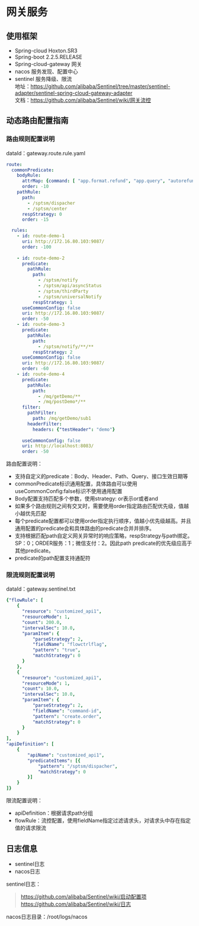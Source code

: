 # 网关服务
## 使用框架
- Spring-cloud Hoxton.SR3
- Spring-boot 2.2.5.RELEASE
- Spring-cloud-gateway 网关
- nacos 服务发现、配置中心
- sentinel 服务降级、限流  
地址：https://github.com/alibaba/Sentinel/tree/master/sentinel-adapter/sentinel-spring-cloud-gateway-adapter  
文档：https://github.com/alibaba/Sentinel/wiki/网关流控

## 动态路由配置指南
### 路由规则配置说明
dataId：gateway.route.rule.yaml 
```yaml
route:
  commonPredicate:
    bodyRule:
      attrMap: {command: [ "app.format.refund", "app.query", "autorefund.check", "card.type.query", "cardmove.in", "cardmove.out", "certification", "create.order", "delete.app", "deletecard.notify", "download.install.app", "entrust.cancel", "entrust.query", "entrust.sign", "format.ese", "get.apdu", "get.appletStatus", "get.rechargecard", "invoice.receive", "notify.card.balance", "notify.refundinfo", "personalized", "query.order", "query.success.order", "recharge", "refund", "stop.service.sync", "transcard.backup", "transcard.cancel.restore", "transcard.parkingcard.changeuser", "transcard.remove.check", "transcard.restore"]}
      order: -10
    pathRule:
      path: 
        - /sptsm/dispacher
        - /sptsm/center
      respStrategy: 0
      order: -15

  rules:
    - id: route-demo-1
      uri: http://172.16.80.103:9087/
      order: -100
      
    - id: route-demo-2
      predicate:
        pathRule:
          path: 
            - /sptsm/notify
            - /sptsm/api/asyncStatus
            - /sptsm/thirdParty
            - /sptsm/universalNotify
          respStrategy: 1
      useCommonConfig: false
      uri: http://172.16.80.103:9087/
      order: -50
    - id: route-demo-3
      predicate:
        pathRule:
          path: 
            - /sptsm/notify/**/**
          respStrategy: 2
      useCommonConfig: false
      uri: http://172.16.80.103:9087/
      order: -60
    - id: route-demo-4
      predicate:
        pathRule:
          path: 
            - /mq/getDemo/**
            - /mq/postDemo*/**
      filter:
        pathFilter:
          path: /mq/getDemo/sub1
        headerFilter:
          headers: {"testHeader": "demo"}
          
      useCommonConfig: false
      uri: http://localhost:8083/
      order: -50
```
路由配置说明：

* 支持自定义的predicate：Body、Header、Path、Query、接口生效日期等
* commonPredicate标识通用配置，具体路由可以使用useCommonConfig:false标识不使用通用配置
* Body配置支持匹配多个参数，使用strategy: or表示or或者and
* 如果多个路由规则之间有交叉时，需要使用order指定路由匹配优先级，值越小越优先匹配
* 每个predicate配置都可以使用order指定执行顺序，值越小优先级越高。并且通用配置的predicate会和具体路由的predicate合并并排序。
* 支持根据匹配path自定义网关异常时的响应策略，respStrategy与path绑定。SP：0；ORDER服务：1；微信支付：2。因此path predicate的优先级应高于其他predicate。
* predicate的path配置支持通配符

### 限流规则配置说明
dataId：gateway.sentinel.txt 
```yaml
{"flowRule": [
    {
      "resource": "customized_api1",
      "resourceMode": 1,
      "count": 200.0,
      "intervalSec": 10.0,
      "paramItem": {
          "parseStrategy": 2,
          "fieldName": "flowctrlflag",
          "pattern": "true",
          "matchStrategy": 0
      }
    },
    {
      "resource": "customized_api1",
      "resourceMode": 1,
      "count": 10.0,
      "intervalSec": 10.0,
      "paramItem": {
          "parseStrategy": 2,
          "fieldName": "command-id",
          "pattern": "create.order",
          "matchStrategy": 0
      }
    }
],
"apiDefinition": [
    {
        "apiName": "customized_api1",
        "predicateItems": [{
            "pattern": "/sptsm/dispacher",
            "matchStrategy": 0
        }]
    }
]}
```

限流配置说明：
- apiDefinition：根据请求path分组
- flowRule：流控配置，使用fieldName指定过滤请求头，对请求头中存在指定值的请求限流

## 日志信息
- sentinel日志
- nacos日志

sentinel日志：
> https://github.com/alibaba/Sentinel/wiki/启动配置项  
> https://github.com/alibaba/Sentinel/wiki/日志

nacos日志目录：/root/logs/nacos